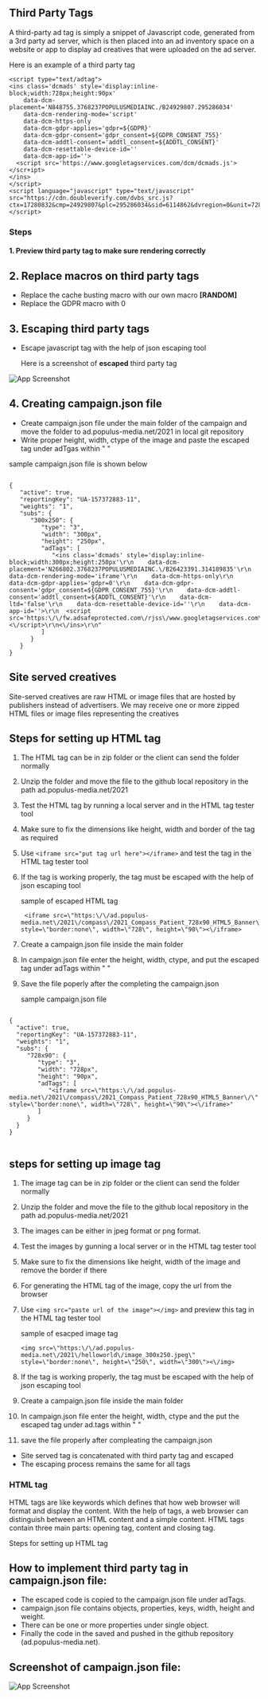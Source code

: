 ## Third Party Tags

A third-party ad tag is simply a snippet of Javascript code, generated from a 3rd party ad server, which is then placed into an ad inventory space on a website or app to display ad creatives that were uploaded on the ad server.

Here is an example of a third party tag

~~~~~
<script type="text/adtag">
<ins class='dcmads' style='display:inline-block;width:728px;height:90px'
    data-dcm-placement='N848755.3768237POPULUSMEDIAINC./B24929807.295286034'
    data-dcm-rendering-mode='script'
    data-dcm-https-only
    data-dcm-gdpr-applies='gdpr=${GDPR}'
    data-dcm-gdpr-consent='gdpr_consent=${GDPR_CONSENT_755}'
    data-dcm-addtl-consent='addtl_consent=${ADDTL_CONSENT}'
    data-dcm-resettable-device-id=''
    data-dcm-app-id=''>
  <script src='https://www.googletagservices.com/dcm/dcmads.js'></scr+ipt>
</ins>
</script>
<script language="javascript" type="text/javascript" src="https://cdn.doubleverify.com/dvbs_src.js?ctx=17280832&cmp=24929807&plc=295286034&sid=6114862&dvregion=0&unit=728x90">
</script>
~~~~~
### Steps

#### 1. Preview third party tag to make sure rendering correctly



## 2. Replace macros on third party tags

* Replace the cache busting macro with our own macro **[RANDOM]**
* Replace the GDPR macro with 0
 
 ## 3. Escaping third party tags
 
 * Escape javascript tag with the help of json escaping tool 

    Here is a screenshot of **escaped** third party tag

![App Screenshot](https://user-images.githubusercontent.com/81978167/134903843-06bc1a88-0f14-47bd-831a-276c89134855.png)

## 4. Creating campaign.json file

* Create campaign.json file under the main folder of the campaign and move the folder to  ad.populus-media.net/2021 in local git repository
* Write proper height, width, ctype of the image and paste the escaped tag under adTgas within " "


sample campaign.json file is shown below

~~~

{
   "active": true,
   "reportingKey": "UA-157372883-11",
   "weights": "1",
   "subs": {
      "300x250": {
         "type": "3",
         "width": "300px",
         "height": "250px",
         "adTags": [
            "<ins class='dcmads' style='display:inline-block;width:300px;height:250px'\r\n    data-dcm-placement='N266802.3768237POPULUSMEDIAINC.\/B26423391.314189835'\r\n    data-dcm-rendering-mode='iframe'\r\n    data-dcm-https-only\r\n    data-dcm-gdpr-applies='gdpr=0'\r\n    data-dcm-gdpr-consent='gdpr_consent=${GDPR_CONSENT_755}'\r\n    data-dcm-addtl-consent='addtl_consent=${ADDTL_CONSENT}'\r\n    data-dcm-ltd='false'\r\n    data-dcm-resettable-device-id=''\r\n    data-dcm-app-id=''>\r\n  <script src='https:\/\/fw.adsafeprotected.com\/rjss\/www.googletagservices.com\/821927\/57322740\/dcm\/dcmads.js'><\/script>\r\n<\/ins>\r\n"
         ]
      }
   }   
}

~~~



## Site served creatives

Site-served creatives are raw HTML or image files that are hosted by publishers instead of advertisers. We may receive one or more zipped HTML files or image files representing the creatives

## Steps for setting up HTML tag

1. The HTML tag can be in zip folder or the client can send the folder normally
2. Unzip the folder and move the file to the github local repository in the path ad.populus-media.net/2021 
3. Test the HTML tag by running a local server and in the HTML tag tester tool
4. Make sure to fix the dimensions like height, width and border of the tag as required 
5. Use `<iframe src="put tag url here"></iframe>` and test the tag in the HTML tag tester tool
6. If the tag is working properly, the tag must be escaped with the help of json escaping tool
   
   sample of escaped HTML tag
   ~~~
    <iframe src=\"https:\/\/ad.populus-media.net\/2021\/compass\/2021_Compass_Patient_728x90_HTML5_Banner\/\" style=\"border:none\", width=\"728\", height=\"90\"><\/iframe>
    ~~~

7. Create a campaign.json file inside the main folder 
8. In campaign.json file enter the height, width, ctype, and put the escaped tag under adTags within " "
9. Save the file poperly after the completing the campaign.json  
    
    sample campaign.json file 
    
 ~~~
    
{
   "active": true,
   "reportingKey": "UA-157372883-11",
   "weights": "1",
   "subs": {
      "728x90": {
         "type": "3",
         "width": "728px",
         "height": "90px",
         "adTags": [
            "<iframe src=\"https:\/\/ad.populus-media.net\/2021\/compass\/2021_Compass_Patient_728x90_HTML5_Banner\/\" style=\"border:none\", width=\"728\", height=\"90\"><\/iframe>"
         ]
      }
   }   
}
    
~~~~



## steps for setting up image tag

1. The image tag can be in zip folder or the client can send the folder normally
2. Unzip the folder and move the file to the github local repository in the path ad.populus-media.net/2021
3. The images can be either in jpeg format or png format. 
4. Test the images by gunning a local server or in the HTML tag tester tool
5. Make sure to fix the dimensions like height, width of the image and remove the border if there
6. For generating the HTML tag of the image, copy the url from the browser
7. Use `<img src="paste url of the image"></img>` and preview this tag in the HTML tag tester tool
   
   sample of esacped image tag
    ~~~
    <img src=\"https:\/\/ad.populus-media.net\/2021\/helloworld\/image_300x250.jpeg\" style=\"border:none\", height=\"250\", width=\"300\"><\/img>
    ~~~
    
8. If the tag is working properly, the tag must be escaped with the help of json escaping tool
9. Create a campaign.json file inside the main folder 
10. In campaign.json file enter the height, width, ctype and the put the escaped tag under ad.tags within " "
11. save the file properly after compleating the campaign.json
 



* Site served tag is concatenated with third party tag and escaped
* The escaping process remains the same for all tags

### HTML tag

HTML tags are like keywords which defines that how web browser will format and display the content. With the help of tags, a web browser can distinguish between an HTML content and a simple content. HTML tags contain three main parts: opening tag, content and closing tag.

Steps for setting up HTML tag




 ## How to implement third party tag in campaign.json file:

  * The escaped code is copied to the campaign.json file under adTags. 
  * campaign.json file contains objects, properties, keys, width, height and weight.
  * There can be one or more properties under single object.
  * Finally the code in the saved and pushed in the github repository (ad.populus-media.net).

  
## Screenshot of campaign.json file:

![App Screenshot](https://user-images.githubusercontent.com/81978167/134121816-67976274-bc9e-4852-908d-65e86c8f324c.png)
